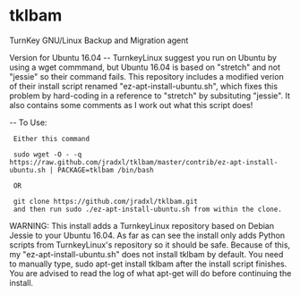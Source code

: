 # tklbam
TurnKey GNU/Linux Backup and Migration agent

Version for Ubuntu 16.04
-- TurnkeyLinux suggest you run on Ubuntu by using a wget commmand, but Ubuntu 16.04 is based on "stretch" and not "jessie" 
   so their command fails.
   This repository includes a modified verion of their install script renamed "ez-apt-install-ubuntu.sh", which 
   fixes this problem by hard-coding in a reference to "stretch" by subsituting "jessie". It also contains some comments as
   I work out what this script does!
   
-- To Use:

     Either this command
      
     sudo wget -O - -q https://raw.github.com/jradxl/tklbam/master/contrib/ez-apt-install-ubuntu.sh | PACKAGE=tklbam /bin/bash
   
     OR

     git clone https://github.com/jradxl/tklbam.git
     and then run sudo ./ez-apt-install-ubuntu.sh from within the clone.
     

WARNING:
     This install adds a TurnkeyLinux repository based on Debian Jessie to your Ubuntu 16.04.
     As far as can see the install only adds Python scripts from TurnkeyLinux's repository so it 
     should be safe. Because of this, my "ez-apt-install-ubuntu.sh" does not install tklbam by default.
     You need to manually type, sudo apt-get install tklbam after the install script finishes.
     You are advised to read the log of what apt-get will do before continuing the install.
    
